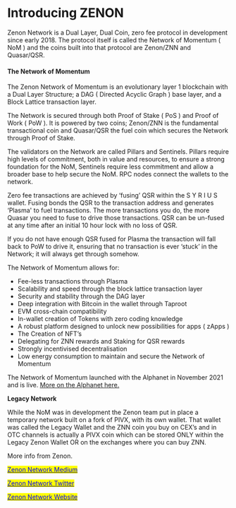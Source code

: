 # Introducing ZENON

Zenon Network is a Dual Layer, Dual Coin, zero fee protocol in development since early 2018. The protocol itself is called the Network of Momentum ( NoM ) and the coins built into that protocol are Zenon/ZNN and Quasar/QSR.

#### **The Network of Momentum**

The Zenon Network of Momentum is an evolutionary layer 1 blockchain with a Dual Layer Structure; a DAG ( Directed Acyclic Graph ) base layer, and a Block Lattice transaction layer.&#x20;

The Network is secured through both Proof of Stake ( PoS ) and Proof of Work ( PoW ). It is powered by two coins; Zenon/ZNN is the fundamental transactional coin and Quasar/QSR the fuel coin which secures the Network through Proof of Stake.

The validators on the Network are called Pillars and Sentinels. Pillars require high levels of commitment, both in value and resources, to ensure a strong foundation for the NoM, Sentinels require less commitment and allow a broader base to help secure the NoM. RPC nodes connect the wallets to the network.

Zero fee transactions are achieved by ‘fusing’ QSR within the S Y R I U S wallet. Fusing bonds the QSR to the transaction address and generates ‘Plasma' to fuel transactions. The more transactions you do, the more Quasar you need to fuse to drive those transactions. QSR can be un-fused at any time after an initial 10 hour lock with no loss of QSR.

If you do not have enough QSR fused for Plasma the transaction will fall back to PoW to drive it, ensuring that no transaction is ever ‘stuck’ in the Network; it will always get through somehow.

The Network of Momentum allows for:

* Fee-less transactions through Plasma
* Scalability and speed through the block lattice transaction layer
* Security and stability through the DAG layer
* Deep integration with Bitcoin in the wallet through Taproot
* EVM cross-chain compatibility
* In-wallet creation of Tokens with zero coding knowledge
* A robust platform designed to unlock new possibilities for apps ( zApps )
* The Creation of NFT’s
* Delegating for ZNN rewards and Staking for QSR rewards
* Strongly incentivised decentralisation
* Low energy consumption to maintain and secure the Network of Momentum

The Network of Momentum launched with the Alphanet in November 2021 and is live. [More on the Alphanet here.](more-information/alpha-network.md)

**Legacy Network**

While the NoM was in development the Zenon team put in place a temporary network built on a fork of PIVX, with its own wallet. That wallet was called the Legacy Wallet and the ZNN coin you buy on CEX’s and in OTC channels is actually a PIVX coin which can be stored ONLY within the Legacy Zenon Wallet OR on the exchanges where you can buy ZNN.

More info from Zenon.&#x20;

<mark style="color:blue;"></mark>[<mark style="color:blue;">Zenon Network Medium</mark>](https://medium.com/@zenon.network/paving-the-way-1332f61a66b2)<mark style="color:blue;"></mark>

<mark style="color:blue;"></mark>[<mark style="color:blue;">Zenon Network Twitter</mark>](https://twitter.com/Zenon\_Network)<mark style="color:blue;"></mark>

<mark style="color:blue;"></mark>[<mark style="color:blue;">Zenon Network Website</mark>](https://zenon.network)<mark style="color:blue;"></mark>

